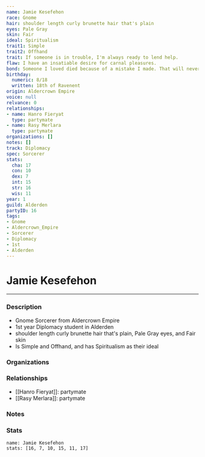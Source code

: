 ```yaml
---
name: Jamie Kesefehon
race: Gnome
hair: shoulder length curly brunette hair that's plain
eyes: Pale Gray
skin: Fair
ideal: Spiritualism
trait1: Simple
trait2: Offhand
trait: If someone is in trouble, I'm always ready to lend help.
flaw: I have an insatiable desire for carnal pleasures.
bond: Someone I loved died because of a mistake I made. That will never happen again.
birthday:
  numeric: 8/18
  written: 18th of Ravenent
origin: Aldercrown Empire
voice: null
relvance: 0
relationships:
- name: Hanro Fieryat
  type: partymate
- name: Rasy Merlara
  type: partymate
organizations: []
notes: []
track: Diplomacy
spec: Sorcerer
stats:
  cha: 17
  con: 10
  dex: 7
  int: 15
  str: 16
  wis: 11
year: 1
guild: Alderden
partyID: 16
tags:
- Gnome
- Aldercrown_Empire
- Sorcerer
- Diplomacy
- 1st
- Alderden
---
```

# Jamie Kesefehon
---
### Description
- Gnome Sorcerer from Aldercrown Empire
- 1st year Diplomacy student in Alderden
- shoulder length curly brunette hair that's plain, Pale Gray eyes, and Fair skin
- Is Simple and Offhand, and has Spiritualism as their ideal

### Organizations

### Relationships
- [[Hanro Fieryat]]: partymate
- [[Rasy Merlara]]: partymate

### Notes

### Stats
```statblock
name: Jamie Kesefehon
stats: [16, 7, 10, 15, 11, 17]
```